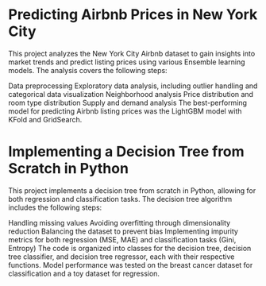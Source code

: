 # Predicting Airbnb Prices in New York City
This project analyzes the New York City Airbnb dataset to gain insights into market trends and predict listing prices using various Ensemble learning models. The analysis covers the following steps:

Data preprocessing
Exploratory data analysis, including outlier handling and categorical data visualization
Neighborhood analysis
Price distribution and room type distribution
Supply and demand analysis
The best-performing model for predicting Airbnb listing prices was the LightGBM model with KFold and GridSearch.

# Implementing a Decision Tree from Scratch in Python
This project implements a decision tree from scratch in Python, allowing for both regression and classification tasks. The decision tree algorithm includes the following steps:

Handling missing values
Avoiding overfitting through dimensionality reduction
Balancing the dataset to prevent bias
Implementing impurity metrics for both regression (MSE, MAE) and classification tasks (Gini, Entropy)
The code is organized into classes for the decision tree, decision tree classifier, and decision tree regressor, each with their respective functions. Model performance was tested on the breast cancer dataset for classification and a toy dataset for regression.
